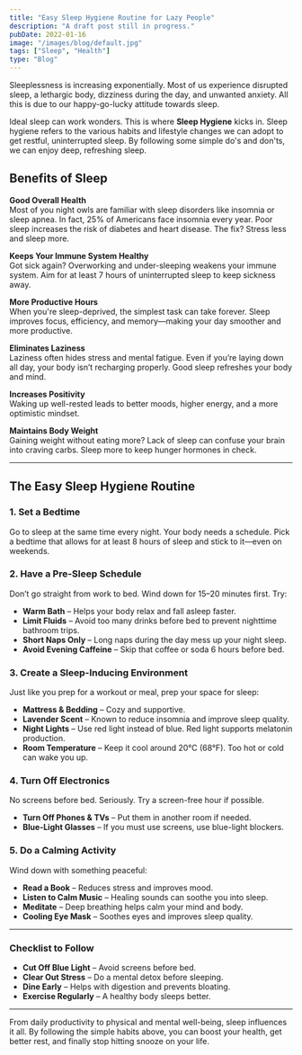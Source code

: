 ```yaml
---
title: "Easy Sleep Hygiene Routine for Lazy People"
description: "A draft post still in progress."
pubDate: 2022-01-16
image: "/images/blog/default.jpg"
tags: ["Sleep", "Health"]
type: "Blog"
---
```


Sleeplessness is increasing exponentially. Most of us experience disrupted sleep, a lethargic body, dizziness during the day, and unwanted anxiety. All this is due to our happy-go-lucky attitude towards sleep.

Ideal sleep can work wonders. This is where **Sleep Hygiene** kicks in. Sleep hygiene refers to the various habits and lifestyle changes we can adopt to get restful, uninterrupted sleep. By following some simple do's and don'ts, we can enjoy deep, refreshing sleep.

## Benefits of Sleep

**Good Overall Health**  
Most of you night owls are familiar with sleep disorders like insomnia or sleep apnea. In fact, 25% of Americans face insomnia every year. Poor sleep increases the risk of diabetes and heart disease. The fix? Stress less and sleep more.

**Keeps Your Immune System Healthy**  
Got sick again? Overworking and under-sleeping weakens your immune system. Aim for at least 7 hours of uninterrupted sleep to keep sickness away.

**More Productive Hours**  
When you're sleep-deprived, the simplest task can take forever. Sleep improves focus, efficiency, and memory—making your day smoother and more productive.

**Eliminates Laziness**  
Laziness often hides stress and mental fatigue. Even if you’re laying down all day, your body isn’t recharging properly. Good sleep refreshes your body and mind.

**Increases Positivity**  
Waking up well-rested leads to better moods, higher energy, and a more optimistic mindset.

**Maintains Body Weight**  
Gaining weight without eating more? Lack of sleep can confuse your brain into craving carbs. Sleep more to keep hunger hormones in check.

---

## The Easy Sleep Hygiene Routine

### 1. Set a Bedtime

Go to sleep at the same time every night. Your body needs a schedule. Pick a bedtime that allows for at least 8 hours of sleep and stick to it—even on weekends.

### 2. Have a Pre-Sleep Schedule

Don’t go straight from work to bed. Wind down for 15–20 minutes first. Try:

- **Warm Bath** – Helps your body relax and fall asleep faster.  
- **Limit Fluids** – Avoid too many drinks before bed to prevent nighttime bathroom trips.  
- **Short Naps Only** – Long naps during the day mess up your night sleep.  
- **Avoid Evening Caffeine** – Skip that coffee or soda 6 hours before bed.

### 3. Create a Sleep-Inducing Environment

Just like you prep for a workout or meal, prep your space for sleep:

- **Mattress & Bedding** – Cozy and supportive.  
- **Lavender Scent** – Known to reduce insomnia and improve sleep quality.  
- **Night Lights** – Use red light instead of blue. Red light supports melatonin production.  
- **Room Temperature** – Keep it cool around 20°C (68°F). Too hot or cold can wake you up.

### 4. Turn Off Electronics

No screens before bed. Seriously. Try a screen-free hour if possible.

- **Turn Off Phones & TVs** – Put them in another room if needed.  
- **Blue-Light Glasses** – If you must use screens, use blue-light blockers.

### 5. Do a Calming Activity

Wind down with something peaceful:

- **Read a Book** – Reduces stress and improves mood.  
- **Listen to Calm Music** – Healing sounds can soothe you into sleep.  
- **Meditate** – Deep breathing helps calm your mind and body.  
- **Cooling Eye Mask** – Soothes eyes and improves sleep quality.

---

### Checklist to Follow

- **Cut Off Blue Light** – Avoid screens before bed.  
- **Clear Out Stress** – Do a mental detox before sleeping.  
- **Dine Early** – Helps with digestion and prevents bloating.  
- **Exercise Regularly** – A healthy body sleeps better.

---

From daily productivity to physical and mental well-being, sleep influences it all. By following the simple habits above, you can boost your health, get better rest, and finally stop hitting snooze on your life.